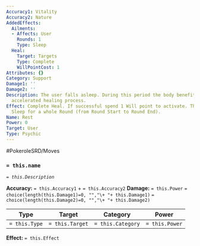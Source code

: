 ```yaml
---
Accuracy1: Vitality
Accuracy2: Nature
AddedEffects:
  Ailments:
  - Affects: User
    Rounds: 1
    Type: Sleep
  Heal:
    Target: Targets
    Type: Complete
    WillPointCost: 1
Attributes: {}
Category: Support
Damage1: ''
Damage2: ''
Description: The user falls asleep. During this period the body benefits from a super
  accelerated healing process.
Effect: Complete Heal. If successful spend 1 Will point to activate. The User must
  Sleep for a whole Round (from Round Start to Round End).
Name: Rest
Power: 0
Target: User
Type: Psychic
---
```


#PokeroleSRD/Moves

### `= this.name` 
*`= this.Description`*

**Accuracy:** `= this.Accuracy1` + `= this.Accuracy2`
**Damage:** `= this.Power` `= choice(length(this.Damage1)=0, "","\+ "+ this.Damage1)` `= choice(length(this.Damage2)=0, "","\+ "+ this.Damage2)`

| Type          | Target          | Category          | Power          |
| ------------- | --------------- | ----------------  | -------------- |
| `= this.Type` | `= this.Target` | `= this.Category` | `= this.Power` | 

**Effect:** `= this.Effect`